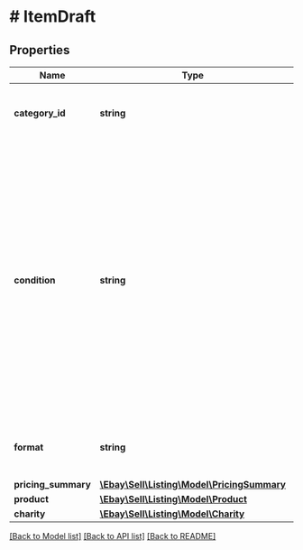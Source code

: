# # ItemDraft

## Properties

Name | Type | Description | Notes
------------ | ------------- | ------------- | -------------
**category_id** | **string** | The ID of the leaf category associated with this item. A leaf category is the lowest level in that category and has no children. Note: If you submit both a category ID and an EPID, eBay determines the best category based on the EPID and uses that. The category ID will be ignored. | [optional]
**condition** | **string** | The enumeration value passed in here sets the condition of the item, such as NEW or USED_EXCELLENT. See ConditionEnum for the full list of supported values. Supported item conditions can vary by eBay category. To see which item conditions are supported for a category, you can use the getItemConditionPolicies method of the Metadata API. Note: The &#39;Manufacturer Refurbished&#39; item condition is no longer a valid item condition in any eBay marketplace, and to reflect this change, the pre-existing MANUFACTURER_REFURBISHED enumeration value has been replaced by the CERTIFIED_REFURBISHED enumeration value. CR-eligible sellers should make a note to start using CERTIFIED_REFURBISHED from this point forward. To list an item as &#39;Certified Refurbished&#39;, a seller must be pre-qualified by eBay for this feature. Any seller who is not eligible for this feature will be blocked if they try to create a new listing or revise an existing listing with this item condition. Any seller that is interested in eligibility requirements to list with &#39;Certified Refurbished&#39; should see the Certified refurbished program page in Seller Center. For implementation help, refer to &lt;a href&#x3D;&#39;https://developer.ebay.com/api-docs/sell/listing/types/api:ConditionEnum&#39;&gt;eBay API documentation&lt;/a&gt; | [optional]
**format** | **string** | The format of the listing. Valid Values: FIXED_PRICE and AUCTION For implementation help, refer to &lt;a href&#x3D;&#39;https://developer.ebay.com/api-docs/sell/listing/types/api:ListingFormatEnum&#39;&gt;eBay API documentation&lt;/a&gt; | [optional]
**pricing_summary** | [**\Ebay\Sell\Listing\Model\PricingSummary**](PricingSummary.md) |  | [optional]
**product** | [**\Ebay\Sell\Listing\Model\Product**](Product.md) |  | [optional]
**charity** | [**\Ebay\Sell\Listing\Model\Charity**](Charity.md) |  | [optional]

[[Back to Model list]](../../README.md#models) [[Back to API list]](../../README.md#endpoints) [[Back to README]](../../README.md)
